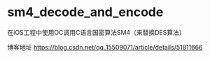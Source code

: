# sm4_decode_and_encode
在iOS工程中使用OC调用C语言国密算法SM4（来替换DES算法）

博客地址   https://blog.csdn.net/qq_15509071/article/details/51811666
